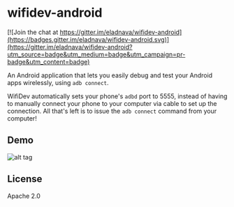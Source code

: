 # wifidev-android

[![Join the chat at https://gitter.im/eladnava/wifidev-android](https://badges.gitter.im/eladnava/wifidev-android.svg)](https://gitter.im/eladnava/wifidev-android?utm_source=badge&utm_medium=badge&utm_campaign=pr-badge&utm_content=badge)

An Android application that lets you easily debug and test your Android apps wirelessly, using `adb connect`. 

WifiDev automatically sets your phone's `adbd` port to 5555, instead of having to manually connect your phone to your computer via cable to set up the connection. All that's left is to issue the `adb connect` command from your computer!

## Demo

![alt tag](https://raw.github.com/eladnava/wifidev-android/master/assets/screenshot.png)

## License

Apache 2.0
